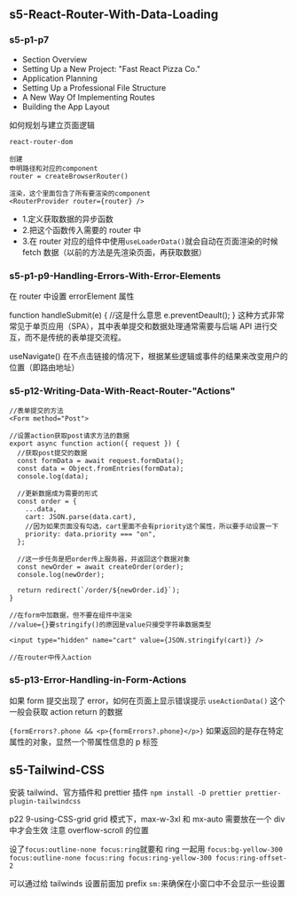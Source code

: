 ## s5-React-Router-With-Data-Loading

### s5-p1-p7

- Section Overview
- Setting Up a New Project: "Fast React Pizza Co."
- Application Planning
- Setting Up a Professional File Structure
- A New Way Of Implementing Routes
- Building the App Layout

如何规划与建立页面逻辑

```
react-router-dom

创建
申明路径和对应的component
router = createBrowserRouter()

渲染，这个里面包含了所有要渲染的component
<RouterProvider router={router} />
```

- 1.定义获取数据的异步函数
- 2.把这个函数传入需要的 router 中
- 3.在 router 对应的组件中使用`useLoaderData()`就会自动在页面渲染的时候 fetch 数据（以前的方法是先渲染页面，再获取数据）

### s5-p1-p9-Handling-Errors-With-Error-Elements

在 router 中设置 errorElement 属性

function handleSubmit(e) {
//这是什么意思
e.preventDeault();
}
这种方式非常常见于单页应用（SPA），其中表单提交和数据处理通常需要与后端 API 进行交互，而不是传统的表单提交流程。

useNavigate()
在不点击链接的情况下，根据某些逻辑或事件的结果来改变用户的位置（即路由地址）

### s5-p12-Writing-Data-With-React-Router-"Actions"

```
//表单提交的方法
<Form method="Post">

//设置action获取post请求方法的数据
export async function action({ request }) {
  //获取post提交的数据
  const formData = await request.formData();
  const data = Object.fromEntries(formData);
  console.log(data);

  //更新数据成为需要的形式
  const order = {
    ...data,
    cart: JSON.parse(data.cart),
    //因为如果页面没有勾选，cart里面不会有priority这个属性，所以要手动设置一下
    priority: data.priority === "on",
  };

  //这一步任务是把order传上服务器，并返回这个数据对象
  const newOrder = await createOrder(order);
  console.log(newOrder);

  return redirect(`/order/${newOrder.id}`);
}

//在form中加数据，但不要在组件中渲染
//value={}要stringify()的原因是value只接受字符串数据类型

<input type="hidden" name="cart" value={JSON.stringify(cart)} />

//在router中传入action
```

### s5-p13-Error-Handling-in-Form-Actions

如果 form 提交出现了 error，如何在页面上显示错误提示
`useActionData()`
这个一般会获取 action return 的数据

`{formErrors?.phone && <p>{formErrors?.phone}</p>}`
如果返回的是存在特定属性的对象，显然一个带属性信息的 p 标签

## s5-Tailwind-CSS

安装 tailwind、官方插件和 prettier 插件
`npm install -D prettier prettier-plugin-tailwindcss`

p22 9-using-CSS-grid
grid 模式下，max-w-3xl 和 mx-auto 需要放在一个 div 中才会生效
注意 overflow-scroll 的位置

设了`focus:outline-none focus:ring`就要和 ring 一起用
`focus:bg-yellow-300 focus:outline-none focus:ring focus:ring-yellow-300 focus:ring-offset-2`

可以通过给 tailwinds 设置前面加 prefix `sm:`来确保在小窗口中不会显示一些设置
